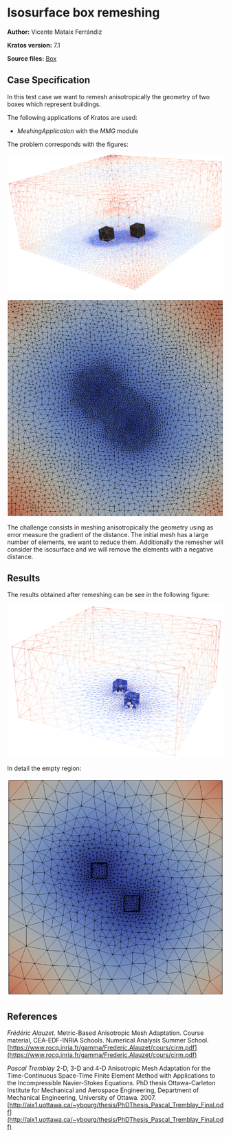 # Isosurface box remeshing

**Author:** Vicente Mataix Ferrándiz

**Kratos version:** 7.1

**Source files:** [Box](https://github.com/KratosMultiphysics/Examples/tree/master/mmg_remeshing_examples/use_cases/test_box/source)

## Case Specification

In this test case we want to remesh anisotropically the geometry of two boxes which represent buildings.

The following applications of Kratos are used:
- *MeshingApplication* with the *MMG* module

The problem  corresponds with the figures:

<p align="center">
  <img src="data/before_remesh.png" alt="Boxes" style="width: 600px;"/>
</p>

<p align="center">
  <img src="data/non_empty_volumes.png" alt="Nonempty" style="width: 600px;"/>
</p>

The challenge consists in meshing anisotropically the geometry using as error measure the gradient of the distance. The initial mesh has a large number of elements, we want to reduce them.  Additionally the remesher will consider the isosurface and we will remove the elements with a negative distance.

## Results

The results obtained after remeshing can be see in the following figure:

<p align="center">
  <img src="data/after_remesh.png" alt="Solution" style="width: 600px;"/>
</p>

In detail the empty region:

<p align="center">
  <img src="data/empty_volumes.png" alt="Empty detail" style="width: 600px;"/>
</p>

## References
*Frédéric Alauzet*. Metric-Based Anisotropic Mesh Adaptation. Course material, CEA-EDF-INRIA Schools. Numerical Analysis Summer School.  [https://www.rocq.inria.fr/gamma/Frederic.Alauzet/cours/cirm.pdf](https://www.rocq.inria.fr/gamma/Frederic.Alauzet/cours/cirm.pdf)

*Pascal Tremblay* 2-D, 3-D and 4-D Anisotropic Mesh Adaptation for the Time-Continuous Space-Time Finite Element Method with Applications to the Incompressible Navier-Stokes Equations. PhD thesis Ottawa-Carleton Institute for Mechanical and Aerospace Engineering, Department of Mechanical Engineering, University of Ottawa. 2007. [http://aix1.uottawa.ca/~ybourg/thesis/PhDThesis_Pascal_Tremblay_Final.pdf](http://aix1.uottawa.ca/~ybourg/thesis/PhDThesis_Pascal_Tremblay_Final.pdf)

